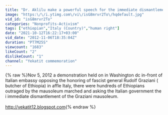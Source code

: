 ```yaml
---
title: "Dr. Aklilu make a powerful speech for the immediate dismantlement of Graziani mausoleum. Nov 5, 2012"
image: "https:\/\/i.ytimg.com\/vi\/isG8mrvr2To\/hqdefault.jpg"
vid_id: "isG8mrvr2To"
categories: "Nonprofits-Activism"
tags: ["ethiopian","Italy (Country)","human right"]
date: "2021-10-12T16:22:17+03:00"
vid_date: "2012-11-06T18:35:04Z"
duration: "PT7M25S"
viewcount: "1683"
likeCount: "2"
dislikeCount: "1"
channel: "Yekatit commemoration"
---
```

{% raw %}Nov 5, 2012 a demonstration held on in Washington dc in-front of Italian embassy opposing the honoring of fascist general Rudolf Graziani ( butcher of Ethiopia) in affle Italy, there were hundreds of Ethiopians outraged by the mausoleum marched and asking the Italian government the i immediate dismantlement of the Graziani mausoleum.<br /><br /><a rel="nofollow" target="blank" href="http://yekatit12.blogspot.com">http://yekatit12.blogspot.com</a>{% endraw %}
